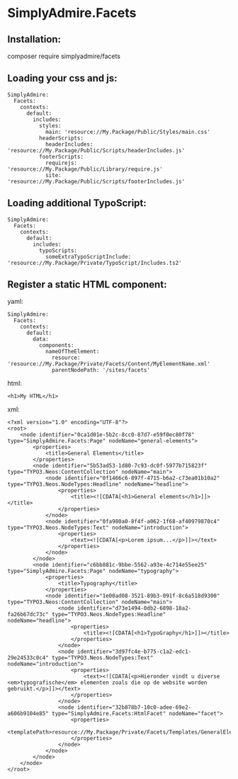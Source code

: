 SimplyAdmire.Facets
===


Installation:
---

composer require simplyadmire/facets

Loading your css and js:
---

    SimplyAdmire:
      Facets:
        contexts:
          default:
            includes:
              styles:
                main: 'resource://My.Package/Public/Styles/main.css'
              headerScripts:
                headerIncludes: 'resource://My.Package/Public/Scripts/headerIncludes.js'
              footerScripts:
                requirejs: 'resource://My.Package/Public/Library/require.js'
                site: 'resource://My.Package/Public/Scripts/footerIncludes.js'

Loading additional TypoScript:
---

    SimplyAdmire:
      Facets:
        contexts:
          default:
            includes:
              typoScripts:
                someExtraTypoScriptInclude: 'resource://My.Package/Private/TypoScript/Includes.ts2'

Register a static HTML component:
---

yaml:

    SimplyAdmire:
      Facets:
        contexts:
          default:
            data:
              components:
                nameOfTheElement:
                  resource: 'resource://My.Package/Private/Facets/Content/MyElementName.xml'
                  parentNodePath: '/sites/facets'

html:

    <h1>My HTML</h1>

xml:

    <?xml version="1.0" encoding="UTF-8"?>
    <root>
    	<node identifier="0ca1d01e-5b2c-8cc0-87d7-e59f0ec80f78" type="SimplyAdmire.Facets:Page" nodeName="general-elements">
    		<properties>
    			<title>General Elements</title>
    		</properties>
    		<node identifier="5b53ad53-1d80-7c93-dc0f-5977b715823f" type="TYPO3.Neos:ContentCollection" nodeName="main">
    			<node identifier="0f1466c6-897f-4715-b6a2-c73ea01b10a2" type="TYPO3.Neos.NodeTypes:Headline" nodeName="headline">
    				<properties>
    					<title><![CDATA[<h1>General elements</h1>]]></title>
    				</properties>
    			</node>
    			<node identifier="0fa980a0-8f4f-a062-1f68-af40979870c4" type="TYPO3.Neos.NodeTypes:Text" nodeName="introduction">
    				<properties>
    					<text><![CDATA[<p>Lorem ipsum...</p>]]></text>
    				</properties>
    			</node>
    		</node>
    		<node identifier="c6bb881c-9bbe-5562-a93e-4c714e55ee25" type="SimplyAdmire.Facets:Page" nodeName="typography">
    			<properties>
    				<title>Typography</title>
    			</properties>
    			<node identifier="1e00ad08-3521-89b3-091f-8c6a518d9300" type="TYPO3.Neos:ContentCollection" nodeName="main">
    				<node identifier="d73e1494-0db2-6898-18a2-fa26b67dc73c" type="TYPO3.Neos.NodeTypes:Headline" nodeName="headline">
    					<properties>
    						<title><![CDATA[<h1>TypoGraphy</h1>]]></title>
    					</properties>
    				</node>
    				<node identifier="3d97fc4e-b775-c1a2-edc1-29e24533c0c4" type="TYPO3.Neos.NodeTypes:Text" nodeName="introduction">
    					<properties>
    						<text><![CDATA[<p>Hieronder vindt u diverse <em>typografische</em> elementen zoals die op de website worden gebruikt.</p>]]></text>
    					</properties>
    				</node>
    				<node identifier="32b878b7-10c0-adee-69e2-a606b9104e85" type="SimplyAdmire.Facets:HtmlFacet" nodeName="facet">
    					<properties>
    						<templatePath>resource://My.Package/Private/Facets/Templates/GeneralElements/TypoGraphy.html</templatePath>
    					</properties>
    				</node>
    			</node>
    		</node>
    	</node>
    </root>